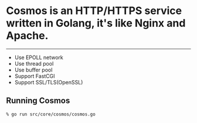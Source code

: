 # Cosmos is an HTTP/HTTPS service written in Golang, it's like Nginx and Apache.
--------------
* Use EPOLL network
* Use thread pool
* Use buffer pool
* Support FastCGI
* Support SSL/TLS(OpenSSL)

Running Cosmos
--------------
    % go run src/core/cosmos/cosmos.go